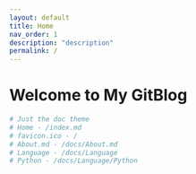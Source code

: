 ```yaml
---
layout: default
title: Home
nav_order: 1
description: "description"
permalink: /
---
```


# Welcome to My GitBlog

```python
# Just the doc theme
# Home - /index.md
# favicon.ico - /
# About.md - /docs/About.md
# Language - /docs/Language
# Python - /docs/Language/Python
```
